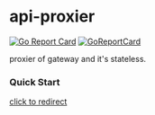 # api-proxier
[![Go Report Card](https://goreportcard.com/badge/github.com/jademperor/api-proxier)](https://goreportcard.com/report/github.com/jademperor/api-proxier) [![GoReportCard](https://godoc.org/github.com/jademperor/api-proxier?status.svg)](https://godoc.org/github.com/jademperor/api-proxier)

proxier of gateway and it's stateless.

### Quick Start

[click to redirect](https://github.com/jademperor/docs/blob/master/projects/API-GATEWAY.md#quick-start)